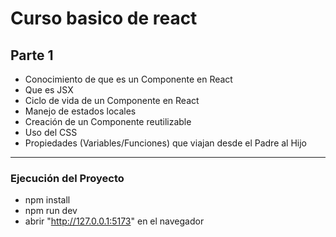 # Curso basico de react

## Parte 1

- Conocimiento de que es un Componente en React
- Que es JSX
- Ciclo de vida de un Componente en React
- Manejo de estados locales
- Creación de un Componente reutilizable
- Uso del CSS
- Propiedades (Variables/Funciones) que viajan desde el Padre al Hijo


----

### Ejecución del Proyecto

- npm install
- npm run dev
- abrir "http://127.0.0.1:5173" en el navegador